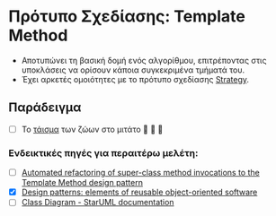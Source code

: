 # Πρότυπο Σχεδίασης: Template Method

- Αποτυπώνει τη βασική δομή ενός αλγορίθμου, επιτρέποντας στις υποκλάσεις να ορίσουν κάποια συγκεκριμένα τμήματά του.
- Έχει αρκετές ομοιότητες με το πρότυπο σχεδίασης [Strategy](https://github.com/softwareDesign24/object-oriented-design03).

## Παράδειγμα

- [ ] Το [τάισμα](./example_mitato) των ζώων στο μιτάτο :sheep: 🐖 :goat:


### Ενδεικτικές πηγές για περαιτέρω μελέτη:
- [ ] [Automated refactoring of super-class method invocations to the Template Method design pattern](https://www2.aueb.gr/users/bzafiris/docs/infsof2016-zafeiris-call_super.pdf)
- [X] [Design patterns: elements of reusable object-oriented software](http://faculty.chas.uni.edu/~wallingf/teaching/062/sessions/support/pattern-examples.pdf)
- [ ] [Class Diagram - StarUML documentation](https://docs.staruml.io/working-with-uml-diagrams/class-diagram)
